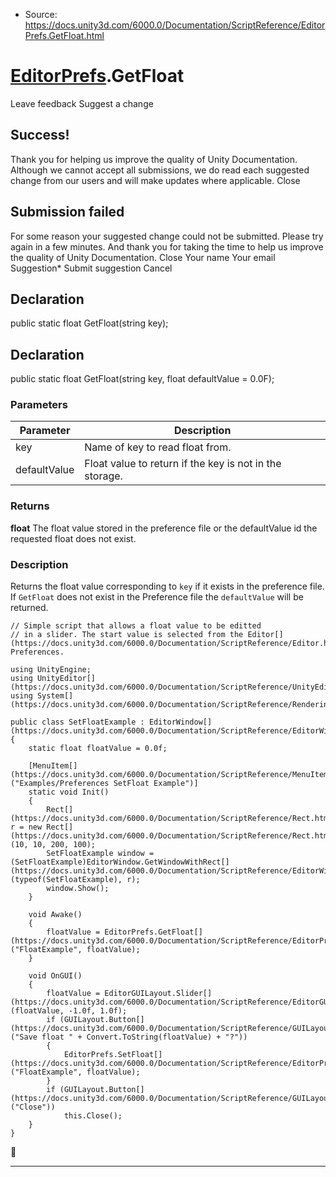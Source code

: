 * Source: https://docs.unity3d.com/6000.0/Documentation/ScriptReference/EditorPrefs.GetFloat.html

#  [EditorPrefs](https://docs.unity3d.com/6000.0/Documentation/ScriptReference/EditorPrefs.html).GetFloat
Leave feedback
Suggest a change
## Success!
Thank you for helping us improve the quality of Unity Documentation. Although we cannot accept all submissions, we do read each suggested change from our users and will make updates where applicable.
Close
## Submission failed
For some reason your suggested change could not be submitted. Please <a>try again</a> in a few minutes. And thank you for taking the time to help us improve the quality of Unity Documentation.
Close
Your name Your email Suggestion* Submit suggestion
Cancel
## Declaration
public static float GetFloat(string key); 
## Declaration
public static float GetFloat(string key, float defaultValue = 0.0F); 
### Parameters
Parameter | Description  
---|---  
key | Name of key to read float from.  
defaultValue | Float value to return if the key is not in the storage.  
### Returns
**float** The float value stored in the preference file or the defaultValue id the requested float does not exist. 
### Description
Returns the float value corresponding to `key` if it exists in the preference file.
If `GetFloat` does not exist in the Preference file the `defaultValue` will be returned.
```
// Simple script that allows a float value to be editted
// in a slider. The start value is selected from the Editor[](https://docs.unity3d.com/6000.0/Documentation/ScriptReference/Editor.html) Preferences.  
  
using UnityEngine;
using UnityEditor[](https://docs.unity3d.com/6000.0/Documentation/ScriptReference/UnityEditor.html);
using System[](https://docs.unity3d.com/6000.0/Documentation/ScriptReference/Rendering.VirtualTexturing.System.html);  
  
public class SetFloatExample : EditorWindow[](https://docs.unity3d.com/6000.0/Documentation/ScriptReference/EditorWindow.html)
{
    static float floatValue = 0.0f;  
  
    [MenuItem[](https://docs.unity3d.com/6000.0/Documentation/ScriptReference/MenuItem.html)("Examples/Preferences SetFloat Example")]
    static void Init()
    {
        Rect[](https://docs.unity3d.com/6000.0/Documentation/ScriptReference/Rect.html) r = new Rect[](https://docs.unity3d.com/6000.0/Documentation/ScriptReference/Rect.html)(10, 10, 200, 100);
        SetFloatExample window = (SetFloatExample)EditorWindow.GetWindowWithRect[](https://docs.unity3d.com/6000.0/Documentation/ScriptReference/EditorWindow.GetWindowWithRect.html)(typeof(SetFloatExample), r);
        window.Show();
    }  
  
    void Awake()
    {
        floatValue = EditorPrefs.GetFloat[](https://docs.unity3d.com/6000.0/Documentation/ScriptReference/EditorPrefs.GetFloat.html)("FloatExample", floatValue);
    }  
  
    void OnGUI()
    {
        floatValue = EditorGUILayout.Slider[](https://docs.unity3d.com/6000.0/Documentation/ScriptReference/EditorGUILayout.Slider.html)(floatValue, -1.0f, 1.0f);
        if (GUILayout.Button[](https://docs.unity3d.com/6000.0/Documentation/ScriptReference/GUILayout.Button.html)("Save float " + Convert.ToString(floatValue) + "?"))
        {
            EditorPrefs.SetFloat[](https://docs.unity3d.com/6000.0/Documentation/ScriptReference/EditorPrefs.SetFloat.html)("FloatExample", floatValue);
        }
        if (GUILayout.Button[](https://docs.unity3d.com/6000.0/Documentation/ScriptReference/GUILayout.Button.html)("Close"))
            this.Close();
    }
}

```

* * *
